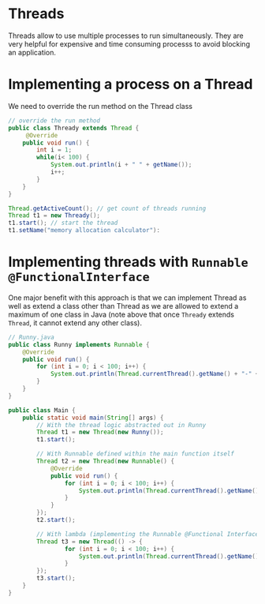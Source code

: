 # Threads
Threads allow to use multiple processes to run simultaneously.
They are very helpful for expensive and time consuming processs
to avoid blocking an application.

# Implementing a process on a Thread
We need to override the run method on the Thread class

```java
// override the run method
public class Thready extends Thread {
     @Override
    public void run() {
        int i = 1;
        while(i< 100) {
            System.out.println(i + " " + getName());
            i++;
        }
    }
}

Thread.getActiveCount(); // get count of threads running 
Thread t1 = new Thready();
t1.start(); // start the thread
t1.setName("memory allocation calculator"):
```

# Implementing threads with `Runnable @FunctionalInterface` 
One major benefit with this approach is that we can implement Thread as
well as extend a class other than Thread as we are allowed to extend a 
maximum of one class in Java (note above that once `Thready` extends `Thread`,
it cannot extend any other class).
```java
// Runny.java
public class Runny implements Runnable {
    @Override
    public void run() {
        for (int i = 0; i < 100; i++) {
            System.out.println(Thread.currentThread().getName() + "-" + i);
        }
    }
}

public class Main {
    public static void main(String[] args) {
        // With the thread logic abstracted out in Runny
        Thread t1 = new Thread(new Runny());
        t1.start();

        // With Runnable defined within the main function itself
        Thread t2 = new Thread(new Runnable() {
            @Override
            public void run() {
                for (int i = 0; i < 100; i++) {
                    System.out.println(Thread.currentThread().getName() + "-" + i);
                }
            }
        });
        t2.start();

        // With lambda (implementing the Runnable @Functional Interface)
        Thread t3 = new Thread(() -> {
                for (int i = 0; i < 100; i++) {
                    System.out.println(Thread.currentThread().getName() + "-" + i);
                }
        });
        t3.start();
    }
}

```